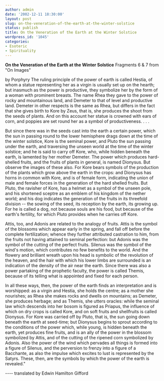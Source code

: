 ```yaml
---
author: admin
date: '2002-12-11 18:30:00'
layout: post
slug: on-the-veneration-of-the-earth-at-the-winter-solstice
status: publish
title: On the Veneration of the Earth at the Winter Solstice
wordpress_id: '1045'
categories:
- Esoteric
- Spirituality
---
```

<strong>On the Veneration of the Earth at the Winter Solstice</strong>
Fragments 6 & 7 from "On Images"

by Porphyry
The ruling principle of the power of earth is called Hestia, of whom a statue representing her as a virgin is usually set up on the hearth; but inasmuch as the power is productive, they symbolize her by the form of a woman with prominent breasts.  The name Rhea they gave to the power of rocky and mountainous land, and Demeter to that of level and productive land.  Demeter in other respects is the same as Rhea, but differs in the fact that she gives birth to Kore by Zeus, that is, she produces the shoot from the seeds of plants.  And on this account her statue is crowned with ears of corn, and poppies are set round her as a symbol of productiveness. . . .

But since there was in the seeds cast into the earth a certain power, which the sun in passing round to the lower hemisphere drags down at the time of the winter solstice, Kore is the seminal power, and Pluto the sun passing under the earth, and traversing the unseen world at the time of the winter solstice; and he is said to carry off Kore, who, while hidden beneath the earth, is lamented by her mother Demeter.  The power which produces hard-shelled fruits, and the fruits of plants in general, is named Dionysus.  But observe the images of these also.  For Kore bears symbols of the production of the plants which grow above the earth in the crops: and Dionysus has horns in common with Kore, and is of female form, indicating the union of male and female forces in the generation of the hard shelled fruits.  But Pluto, the ravisher of Kore, has a helmet as a symbol of the unseen pole, and his shortened sceptre as an emblem of his kingdom of the nether world; and his dog indicates the generation of the fruits in its threefold division -- the sowing of the seed, its reception by the earth, its growing up.  For he is called a dog, not because souls are his food, but because of the earth's fertility, for which Pluto provides when he carries off Kore.

Attis, too, and Adonis are related to the analogy of fruits.  Attis is the symbol of the blossoms which appear early in the spring, and fall off before the complete fertilization; whence they further attributed castration to him, from the fruits not having attained to seminal perfection: but Adonis was the symbol of the cutting of the perfect fruits.  Silenus was the symbol of the wind's motion, which contributes no few benefits to the world.  And the flowery and brilliant wreath upon his head is symbolic of the revolution of the heaven, and the hair with which his lower limbs are surrounded is an indication of the density of the air near the earth.  Since there was also a power partaking of the prophetic faculty, the power is called Themis, because of its telling what is appointed and fixed for each person.

In all these ways, then, the power of the earth finds an interpretation and is worshipped: as a virgin and Hestia, she holds the centre; as a mother she nourishes; as Rhea she makes rocks and dwells on mountains; as Demeter, she produces herbage; and as Themis, she utters oracles: while the seminal law which descends into her bosom is figured as Priapus, the influence of which on dry crops is called Kore, and on soft fruits and shellfruits is called Dionysus.  For Kore was carried off by Pluto, that is, the sun going down beneath the earth at seed-time; but Dionysus begins to sprout according to the conditions of the power which, while young, is hidden beneath the earth, yet produces fine fruits, and is an ally of the power in the blossom symbolized by Attis, and of the cutting of the ripened corn symbolized by Adonis.  Also the power of the wind which pervades all things is formed into a figure of Silenus, and the perversion to frenzy into a figure of a Bacchante, as also the impulse which excites to lust is represented by the Satyrs. These, then, are the symbols by which the power of the earth is revealed."

---- translated by Edwin Hamilton Gifford
